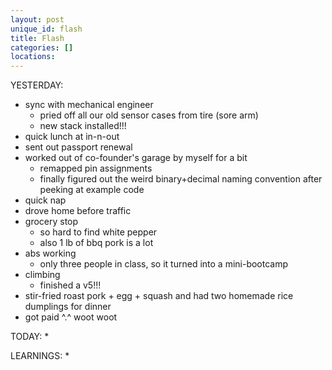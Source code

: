 ```yaml
---
layout: post
unique_id: flash
title: Flash
categories: []
locations: 
---
```


YESTERDAY:
* sync with mechanical engineer
  * pried off all our old sensor cases from tire (sore arm)
  * new stack installed!!!
* quick lunch at in-n-out
* sent out passport renewal
* worked out of co-founder's garage by myself for a bit
  * remapped pin assignments
  * finally figured out the weird binary+decimal naming convention after peeking at example code
* quick nap
* drove home before traffic
* grocery stop
  * so hard to find white pepper
  * also 1 lb of bbq pork is a lot
* abs working
  * only three people in class, so it turned into a mini-bootcamp
* climbing
  * finished a v5!!!
* stir-fried roast pork + egg + squash and had two homemade rice dumplings for dinner
* got paid ^.^ woot woot

TODAY:
* 

LEARNINGS:
* 

